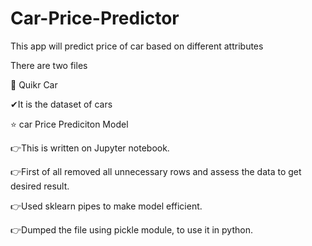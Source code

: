 # Car-Price-Predictor
This app will predict price of car based on different attributes 

There are two files 

🌟 Quikr Car

   ✔It is the dataset of cars 

⭐ car Price Prediciton Model

   👉This is written on Jupyter notebook.
   
   👉First of all removed all unnecessary rows and assess the data to get desired result.
   
   👉Used sklearn pipes to make model efficient.
   
   👉Dumped the file using pickle module, to use it in python.
   
   
